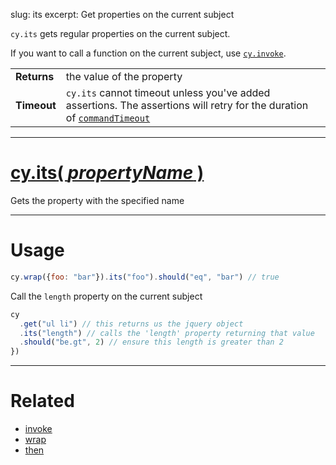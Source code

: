 slug: its
excerpt: Get properties on the current subject

`cy.its` gets regular properties on the current subject.

If you want to call a function on the current subject, use [`cy.invoke`](https://on.cypress.io/api/invoke).

| | |
|--- | --- |
| **Returns** | the value of the property |
| **Timeout** | `cy.its` cannot timeout unless you've added assertions. The assertions will retry for the duration of [`commandTimeout`](https://on.cypress.io/guides/configuration#section-global) |

***

# [cy.its( *propertyName* )](#section-usage)

Gets the property with the specified name

***

# Usage

```javascript
cy.wrap({foo: "bar"}).its("foo").should("eq", "bar") // true
```

Call the `length` property on the current subject

```javascript
cy
  .get("ul li") // this returns us the jquery object
  .its("length") // calls the 'length' property returning that value
  .should("be.gt", 2) // ensure this length is greater than 2
})
```

***

# Related

- [invoke](https://on.cypress.io/api/invoke)
- [wrap](https://on.cypress.io/api/wrap)
- [then](https://on.cypress.io/api/then)
